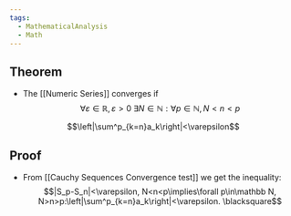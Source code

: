 ```yaml
---
tags:
  - MathematicalAnalysis
  - Math
---
```

## Theorem
- The [[Numeric Series]] converges if
$$\forall\varepsilon\in\mathbb R,\varepsilon>0\;\exists N\in\mathbb N: \forall p\in\mathbb N, N<n<p$$

$$\left|\sum^p_{k=n}a_k\right|<\varepsilon$$
## Proof 
- From [[Cauchy Sequences Convergence test]] we get the inequality:
$$|S_p-S_n|<\varepsilon, N<n<p\implies\forall p\in\mathbb N, N>n>p:\left|\sum^p_{k=n}a_k\right|<\varepsilon. \blacksquare$$